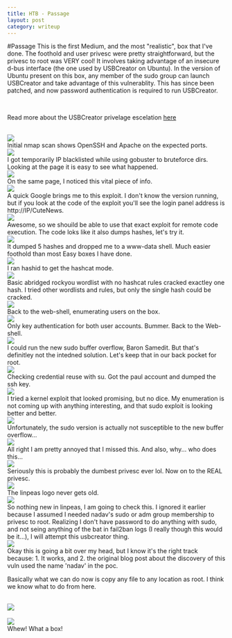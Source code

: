 ```yaml
---
title: HTB - Passage
layout: post
category: writeup
---
```


#Passage
This is the first Medium, and the most "realistic", box that I've done.  The foothold and user privesc were pretty straightforward, but the privesc to root was VERY cool!  It involves taking advantage of an insecure d-bus interface (the one used by USBCreator on Ubuntu).  In the version of Ubuntu present on this box, any member of the sudo group can launch USBCreator and take advantage of this vulnerablity.  This has since been patched, and now password authentication is required to run USBCreator.

<br/>

Read more about the USBCreator privelage escelation [here](https://unit42.paloaltonetworks.com/usbcreator-d-bus-privilege-escalation-in-ubuntu-desktop/)

<br/>
<img src="../assets/img/htb/medium/Passage/nmap.png">
<br/>
Initial nmap scan shows OpenSSH and Apache on the expected ports.

<br/>
<img src="../assets/img/htb/medium/Passage/fail2ban.png">
<br/>
I got temporarily IP blacklisted while using gobuster to bruteforce dirs.  Looking at the page it is easy to see what happened.

<br/>
<img src="../assets/img/htb/medium/Passage/poweredby.png">
<br/>
On the same page, I noticed this vital piece of info.

<br/>
<img src="../assets/img/htb/medium/Passage/rce1.png">
<br/>
A quick Google brings me to this exploit.  I don't know the version running, but if you look at the code of the exploit you'll see the login panel address is http://IP/CuteNews.

<br/>
<img src="../assets/img/htb/medium/Passage/rce2.png">
<br/>
Awesome, so we shouild be able to use that exact exploit for remote code execution.  The code loks like it also dumps hashes, let's try it.  

<br/>
<img src="../assets/img/htb/medium/Passage/rce3.png">
<br/>
It dumped 5 hashes and dropped me to a www-data shell.  Much easier foothold than most Easy boxes I have done.

<br/>
<img src="../assets/img/htb/medium/Passage/hashid.png">
<br/>
I ran hashid to get the hashcat mode.

<br/>
<img src="../assets/img/htb/medium/Passage/hashcat1.png">
<br/>
Basic abridged rockyou wordlist with no hashcat rules cracked exactley one hash.  I tried other wordlists and rules, but only the single hash could be cracked.

<br/>
<img src="../assets/img/htb/medium/Passage/users.png">
<br/>
Back to the web-shell, enumerating users on the box.

<br/>
<img src="../assets/img/htb/medium/Passage/sshnopass.png">
<br/>
Only key authentication for both user accounts. Bummer.  Back to the Web-shell.

<br/>
<img src="../assets/img/htb/medium/Passage/sudoversion.png">
<br/>
I could run the new sudo buffer overflow, Baron Samedit.  But that's definitley not the intedned solution.  Let's keep that in our back pocket for root.

<br/>
<img src="../assets/img/htb/medium/Passage/paul.png">
<br/>
Checking credential reuse with su.  Got the paul account and dumped the ssh key.

<br/>
<img src="../assets/img/htb/medium/Passage/cve-2019-13272.png">
<br/>
I tried a kernel exploit that looked promising, but no dice.  My enumeration is not coming up with anything interesting, and that sudo exploit is looking better and better.

<br/>
<img src="../assets/img/htb/medium/Passage/baron-no-work.png">
<br/>
Unfortunately, the sudo version is actually not susceptible to the new buffer overflow...


<br/>
<img src="../assets/img/htb/medium/Passage/samekey.png">
<br/>
All right I am pretty annoyed that I missed this.  And also, why... who does this...


<br/>
<img src="../assets/img/htb/medium/Passage/nadav.png">
<br/>
Seriously this is probably the dumbest privesc ever lol.  Now on to the REAL privesc.

<br/>
<img src="../assets/img/htb/medium/Passage/linpeas.png">
<br/>
The linpeas logo never gets old.

<br/>
<img src="../assets/img/htb/medium/Passage/USBcreator.png">
<br/>
So nothing new in linpeas, I am going to check this.  I ignored it earlier because I assumed I needed nadav's sudo or adm group membership to privesc to root.  Realizing I don't have password to do anything with sudo, and not seing anything of the bat in fail2ban logs (I really though this would be it...), I will attempt this usbcreator thing.

<br/>
<img src="../assets/img/htb/medium/Passage/test.png">
<br/>
Okay this is going a bit over my head, but I know it's the right track because: 1. It works, and 2. the original blog post about the discovery of this vuln used the name 'nadav' in the poc.  

<br/>

Basically what we can do now is copy any file to any location as root.  I think we know what to do from here.

<br/>
<img src="../assets/img/htb/medium/Passage/cp-auth-keys.png">
<br/>

<br/>
<img src="../assets/img/htb/medium/Passage/root.png">
<br/>
Whew!  What a box!
